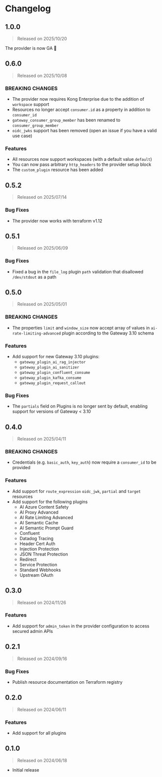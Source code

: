 # Changelog

## 1.0.0
> Released on 2025/10/20

The provider is now GA 🎉

## 0.6.0
> Released on 2025/10/08

### BREAKING CHANGES

* The provider now requires Kong Enterprise due to the addition of `workspace` support
* Resources no longer accept `consumer.id` as a property in addition to `consumer_id`
* `gateway_consumer_group_member` has been renamed to `consumer_group_member`
* `oidc_jwks` support has been removed (open an issue if you have a valid use case)

### Features

* All resources now support workspaces (with a default value `default`)
* You can now pass arbitrary `http_headers` to the provider setup block
* The `custom_plugin` resource has been added

## 0.5.2
> Released on 2025/07/14

### Bug Fixes

* The provider now works with terraform v1.12

## 0.5.1
> Released on 2025/06/09

### Bug Fixes

* Fixed a bug in the `file_log` plugin `path` validation that disallowed `/dev/stdout` as a path

## 0.5.0
> Released on 2025/05/01

### BREAKING CHANGES

* The properties `limit` and `window_size` now accept array of values in `ai-rate-limiting-advanced` plugin according to the Gateway 3.10 schema

### Features

* Add support for new Gateway 3.10 plugins:
  * `gateway_plugin_ai_rag_injector`
  * `gateway_plugin_ai_sanitizer`
  * `gateway_plugin_confluent_consume`
  * `gateway_plugin_kafka_consume`
  * `gateway_plugin_request_callout`

### Bug Fixes

* The `partials` field on Plugins is no longer sent by default, enabling support for versions of Gateway < 3.10

## 0.4.0
> Released on 2025/04/11

### BREAKING CHANGES

* Credentials (e.g. `basic_auth`, `key_auth`) now require a `consumer_id` to be provided

### Features
* Add support for `route_expression` `oidc_jwk`, `partial` and `target` resources
* Add support for the following plugins
  * AI Azure Content Safety
  * AI Proxy Advanced
  * AI Rate Limiting Advanced
  * AI Semantic Cache
  * AI Semantic Prompt Guard
  * Confluent
  * Datadog Tracing
  * Header Cert Auth
  * Injection Protection
  * JSON Threat Protection
  * Redirect
  * Service Protection
  * Standard Webhooks
  * Upstream OAuth


## 0.3.0
> Released on 2024/11/26

### Features
* Add support for `admin_token` in the provider configuration to access secured admin APIs

## 0.2.1
> Released on 2024/09/16

### Bug Fixes
* Publish resource documentation on Terraform registry

## 0.2.0
> Released on 2024/06/11

### Features
* Add support for all plugins

## 0.1.0
> Released on 2024/06/18

* Initial release